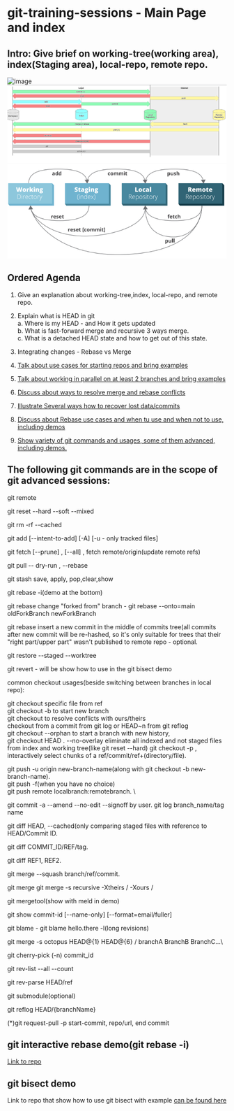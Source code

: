 # git-training-sessions - Main Page and index


## Intro: Give brief on working-tree(working area), index(Staging area), local-repo, remote repo.
![image](https://user-images.githubusercontent.com/75700623/182334942-8fb8cecf-6aa5-4256-8a61-7b09125a941e.png)
![img_1.png](./pictures/img_1.png)
![img.png](./pictures/img.png)


## Ordered Agenda
 1. Give an explanation about working-tree,index, local-repo, and remote repo.
 2. Explain what is HEAD in git\
   a. Where is my HEAD - and How it gets updated\
   b. What is fast-forward merge and recursive 3 ways merge.\
   c. What is a detached HEAD state and how to get out of this state.
 3. Integrating changes - Rebase vs Merge

 4. [Talk about use cases for starting repos and bring examples](./starting-a-repo.md)
 5. [Talk about working in parallel on at least 2 branches and bring examples](./juggle-between-features.md)
 6. [Discuss about ways to resolve merge and rebase conflicts ](./merging-and-solving-conflicts.md)
 7. [Illustrate Several ways how to recover lost data/commits](./recover-lost-commits-or-work.md)
 8. [Discuss about Rebase use cases and when tu use and when not to use, including demos](./rebase-use-cases.md)
 9. [Show variety of git commands and usages, some of them advanced, including demos. ](./advanced--msc-use-cases.md)
     

## The following git commands are in the scope of git advanced sessions:
git remote

git reset --hard --soft --mixed

git rm -rf --cached

git add [--intent-to-add] [-A] [-u - only tracked files]

git fetch [--prune] , [--all] , fetch remote/origin(update remote refs) 

git pull -- dry-run , --rebase

git stash save, apply, pop,clear,show

git rebase -i(demo at the bottom)

git rebase change "forked from" branch - git rebase --onto=main oldForkBranch newForkBranch

git rebase insert a new commit in the middle of commits tree(all commits after new commit will be re-hashed, so it's only suitable for trees that their "right part/upper part" wasn't published to remote repo - optional.

git restore --staged --worktree

git revert - will be show how to use in the git bisect demo

common checkout usages(beside switching between branches in local repo):

git checkout specific file from ref \
git checkout -b to start new branch \
git checkout to resolve conflicts with ours/theirs \
checkout from a commit from git log or HEAD~n from git reflog \
git checkout --orphan to start a branch with new history, \
git checkout HEAD . --no-overlay eliminate all indexed and not staged files from index and working tree(like git reset --hard)
git checkout -p , interactively select chunks of a ref/commit/ref+(directory/file).


git push -u origin new-branch-name(along with git checkout -b new-branch-name). \
git push -f(when you have no choice) \
git push remote localbranch:remotebranch. \

git commit -a --amend --no-edit --signoff by user.
git log branch_name/tag name

git diff HEAD, --cached(only comparing staged files with reference to HEAD/Commit ID.

git diff COMMIT_ID/REF/tag.

git diff REF1, REF2.

git merge --squash branch/ref/commit.

git merge git merge -s recursive -Xtheirs / -Xours / <allow-unrelated-histories>
 
git mergetool(show with meld in demo)

git show commit-id [--name-only] [--format=email/fuller]

git blame -  git blame hello.there -l(long revisions)

git merge -s octopus HEAD@{1} HEAD@{6} / branchA BranchB BranchC...\


git cherry-pick (-n) commit_id

git rev-list --all --count
 
git rev-parse HEAD/ref
 
 git submodule(optional)
 
git reflog HEAD/{branchName}
 
(*)git request-pull -p start-commit, repo/url, end commit
 
 ## git interactive rebase demo(git rebase -i)
 [Link to repo](https://github.com/zvigrinberg/git-interactive-rebase-demo/)
 
 ## git bisect demo
 Link to repo that show how to use git bisect with example [can be found here](https://github.com/zvigrinberg/git-bisect-demo)
 
 
